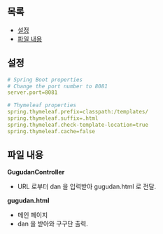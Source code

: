 ## 목록
- [설정](#설정)
- [파일 내용](#파일-내용)

## 설정
```yaml
# Spring Boot properties
# Change the port number to 8081
server.port=8081

# Thymeleaf properties
spring.thymeleaf.prefix=classpath:/templates/
spring.thymeleaf.suffix=.html
spring.thymeleaf.check-template-location=true
spring.thymeleaf.cache=false
```

## 파일 내용
**GugudanController**
- URL 로부터 dan 을 입력받아 gugudan.html 로 전달.

**gugudan.html**
- 메인 페이지
- dan 을 받아와 구구단 출력.